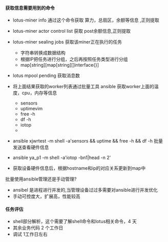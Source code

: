 #### 获取信息需要用到的命令 

* lotus-miner info  通过这个命令获取 算力，总扇区，余额等信息 ,正则提取
* lotus-miner actor control list  获取 post余额信息,正则提取
* lotus-miner sealing jobs 获取该miner正在执行的任务
    * 字符串转换成数据结构
    * 根据IP把任务进行分组，之后再按照任务类型进行分组 
    * map[string][map[string][]interface{}] 
* lotus mpool pending  获取消息数 
* 将上面结果获取的worker列表通过批量工具 ansible  获取worker上面的温度，cpu，内存等信息 
    * sensors
    * uptimevim
    * free -h
    * df -h
    * iotop
    * 
    
* ansible xjwrtest -m shell -a'sensors && uptime && free -h && df -h  批量发送查看硬件信息     
* ansible ya_p1 -m shell -a'iotop -bn1|head -n 2'  
* 获取设备硬件信息后，根据hostname和ip的对应关系更新到map中

批量使用ansible管理还是手动管理?
* ansibel 是进程进行并发的,当管理设备过过多需要对ansible进行并发优化
* 手动可控度大，扩展高，性能较高 
        
    
#### 任务评估    

* shell部分解析，这个需要了解shell命令和lotus相关命令，4 天
* 其余业务代码 2 个工作日
* 调试 1工作日左右